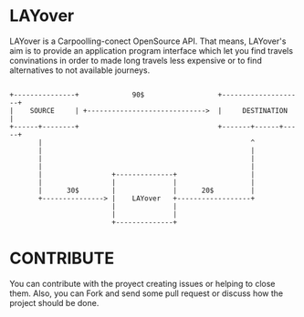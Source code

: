 # LAYover

LAYover is a Carpoolling-conect OpenSource API. 
That means, LAYover's aim is to provide an application program interface which let you find travels convinations in order to made long travels less expensive or to find alternatives to not available journeys.

```

+---------------+             90$                  +--------------------+
|    SOURCE     | +----------------------------->  |     DESTINATION    |
+------+--------+                                  +-------+------+-----+
       |                                                   ^
       |                                                   |
       |                                                   |
       |                                                   |
       |                 +--------------+                  |
       |                 |              |                  |
       |      30$        |              |      20$         |
       +---------------> |    LAYover   +------------------+
                         |              |
                         |              |
                         +--------------+
```


# CONTRIBUTE

You can contribute with the proyect creating issues or helping to close them. Also, you can Fork and send some pull request or discuss how the project should be done.

